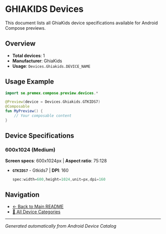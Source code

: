 # GHIAKIDS Devices

This document lists all GhiaKids device specifications available for Android Compose previews.

## Overview

- **Total devices**: 1
- **Manufacturer**: GhiaKids
- **Usage**: `Devices.Ghiakids.DEVICE_NAME`

## Usage Example

```kotlin
import se.premex.compose.preview.devices.*

@Preview(device = Devices.Ghiakids.GTKIDS7)
@Composable
fun MyPreview() {
    // Your composable content
}
```

## Device Specifications

### 600x1024 (Medium)

**Screen specs**: 600x1024px | **Aspect ratio**: 75:128

- **`GTKIDS7`** - Gtkids7 | **DPI**: 160
  ```kotlin
  spec:width=600,height=1024,unit=px,dpi=160
  ```

## Navigation

- [← Back to Main README](../../README.md)
- [📱 All Device Categories](../README.md)

---
*Generated automatically from Android Device Catalog*
